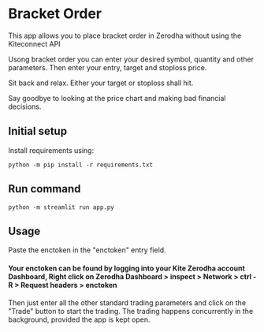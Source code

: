 # Bracket Order
This app allows you to place bracket order in Zerodha without using the Kiteconnect API

Usong bracket order you can enter your desired symbol, quantity and other parameters. Then enter your entry, target and stoploss price.

Sit back and relax. Either your target or stoploss shall hit.

Say goodbye to looking at the price chart and making bad financial decisions.

## Initial setup
Install requirements using:
```
python -m pip install -r requirements.txt
```

## Run command
```
python -m streamlit run app.py
```

## Usage
Paste the enctoken in the "enctoken" entry field.
#### Your enctoken can be found by logging into your Kite Zerodha account Dashboard, Right click on Zerodha Dashboard > inspect > Network > ctrl - R > Request headers > enctoken

Then just enter all the other standard trading parameters and click on the "Trade" button to start the trading. The trading happens concurrently in the background, provided the app is kept open.

